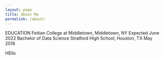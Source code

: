 ```yaml
---
layout: page
title: About Me
permalink: /about/
---
```


EDUCATION Feitian College at Middletown, Middletown, NY                       Expected June 2022 Bachelor of Data Science  Stratford High School, Houston, TX                                          May 2018

HEllo
